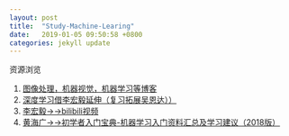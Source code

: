 ```yaml
---
layout: post
title:  "Study-Machine-Learing"
date:   2019-01-05 09:50:58 +0800
categories: jekyll update
---
```

资源浏览
1. [图像处理，机器视觉，机器学习等博客](https://blog.csdn.net/lzy272942518/article/details/51200259)
2. [深度学习借李宏毅延伸（复习拓展吴恩达））](https://zhuanlan.zhihu.com/c_170327360)
3. [李宏毅→→bilibili视频](https://www.bilibili.com/video/av9770302/?spm_id_from=333.788.videocard.0)
4. [黄海广→→初学者入门宝典-机器学习入门资料汇总及学习建议（2018版）](https://www.zhihu.com/people/fengdu78/activities)
